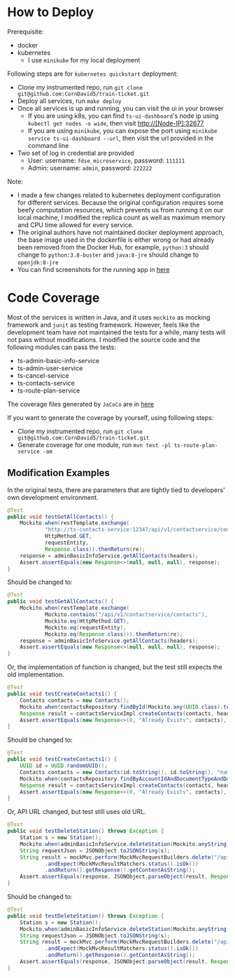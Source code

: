 # How to Deploy
Prerequisite:
- docker
- kubernetes
    - I use `minikube` for my local deployment

Following steps are for `kubernetes quickstart` deployment:
- Clone my instrumented repo, run `git clone git@github.com:CornDavid5/train-ticket.git`
- Deploy all services, run `make deploy`
- Once all services is up and running, you can visit the ui in your browser
    - If you are using k8s, you can find `ts-ui-dashboard`'s node ip using `kubectl get nodes -o wide`, then visit [http://[Node-IP]:32677]()
    - If you are using `minikube`, you can expose the port using `minikube service ts-ui-dashboard --url`, then visit the url provided in the command line
- Two set of log in credential are provided
    - User: username: `fdse_microservice`, password: `111111`
    - Admin: username: `admin`, password: `222222`

Note:
- I made a few changes related to kubernetes deployment configuration for different services. Because the original configuration requires some beefy computation resources, which prevents us from running it on our local machine, I modified the replica count as well as maximum memory and CPU time allowed for every service.
- The original authors have not maintained docker deployment approach, the base image used in the dockerfile is either wrong or had already been removed from the Docker Hub, for example, `python:3` should change to `python:3.8-buster` and `java:8-jre` should change to `openjdk:8-jre`
- You can find screenshots for the running app in [here](./resources/app/)

# Code Coverage
Most of the services is written in Java, and it uses `mockito` as mocking framework and `junit` as testing framework. However, feels like the development team have not maintained the tests for a while, many tests will not pass without modifications. I modified the source code and the following modules can pass the tests:
- ts-admin-basic-info-service
- ts-admin-user-service
- ts-cancel-service
- ts-contacts-service
- ts-route-plan-service

The coverage files generated by `JaCoCo` are in [here](./coverage/)

If you want to generate the coverage by yourself, using following steps:
- Clone my instrumented repo, run `git clone git@github.com:CornDavid5/train-ticket.git`
- Generate coverage for one module, run `mvn test -pl ts-route-plan-service -am`

## Modification Examples
In the original tests, there are parameters that are tightly tied to developers' own development environment.
``` java
@Test
public void testGetAllContacts() {
    Mockito.when(restTemplate.exchange(
            "http://ts-contacts-service:12347/api/v1/contactservice/contacts",
            HttpMethod.GET,
            requestEntity,
            Response.class)).thenReturn(re);
    response = adminBasicInfoService.getAllContacts(headers);
    Assert.assertEquals(new Response<>(null, null, null), response);
}
```

Should be changed to:

``` java
@Test
public void testGetAllContacts() {
    Mockito.when(restTemplate.exchange(
            Mockito.contains("/api/v1/contactservice/contacts"),
            Mockito.eq(HttpMethod.GET),
            Mockito.eq(requestEntity),
            Mockito.eq(Response.class))).thenReturn(re);
    response = adminBasicInfoService.getAllContacts(headers);
    Assert.assertEquals(new Response<>(null, null, null), response);
}
```

Or, the implementation of function is changed, but the test still expects the old implementation.

``` java
@Test
public void testCreateContacts1() {
    Contacts contacts = new Contacts();
    Mockito.when(contactsRepository.findById(Mockito.any(UUID.class).toString())).thenReturn(Optional.of(contacts));
    Response result = contactsServiceImpl.createContacts(contacts, headers);
    Assert.assertEquals(new Response<>(0, "Already Exists", contacts), result);
}
```

Should be changed to:

``` java
@Test
public void testCreateContacts1() {
    UUID id = UUID.randomUUID();
    Contacts contacts = new Contacts(id.toString(), id.toString(), "name", 1, "12", "10001");
    Mockito.when(contactsRepository.findByAccountIdAndDocumentTypeAndDocumentType(id.toString(), "12", 1)).thenReturn(contacts);
    Response result = contactsServiceImpl.createContacts(contacts, headers);
    Assert.assertEquals(new Response<>(0, "Already Exists", contacts), result);
}
```

Or, API URL changed, but test still uses old URL.

``` java
@Test
public void testDeleteStation() throws Exception {
    Station s = new Station();
    Mockito.when(adminBasicInfoService.deleteStation(Mockito.anyString(), Mockito.any(HttpHeaders.class))).thenReturn(response);
    String requestJson = JSONObject.toJSONString(s);
    String result = mockMvc.perform(MockMvcRequestBuilders.delete("/api/v1/adminbasicservice/adminbasic/stations").contentType(MediaType.APPLICATION_JSON).content(requestJson))
            .andExpect(MockMvcResultMatchers.status().isOk())
            .andReturn().getResponse().getContentAsString();
    Assert.assertEquals(response, JSONObject.parseObject(result, Response.class));
}
```

Should be changed to:

``` java
@Test
public void testDeleteStation() throws Exception {
    Station s = new Station();
    Mockito.when(adminBasicInfoService.deleteStation(Mockito.anyString(), Mockito.any(HttpHeaders.class))).thenReturn(response);
    String requestJson = JSONObject.toJSONString(s);
    String result = mockMvc.perform(MockMvcRequestBuilders.delete("/api/v1/adminbasicservice/adminbasic/stations/id").contentType(MediaType.APPLICATION_JSON).content(requestJson))
            .andExpect(MockMvcResultMatchers.status().isOk())
            .andReturn().getResponse().getContentAsString();
    Assert.assertEquals(response, JSONObject.parseObject(result, Response.class));
}
```
